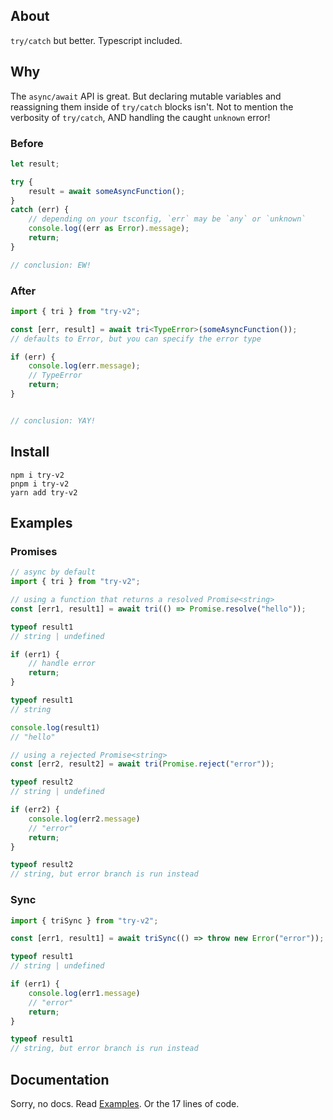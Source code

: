 ## About
`try/catch` but better. Typescript included.

## Why

The `async/await` API is great. But declaring mutable variables and reassigning them inside of `try/catch` blocks isn't.
Not to mention the verbosity of `try/catch`, AND handling the caught `unknown` error!

### Before
```ts
let result;

try {
    result = await someAsyncFunction();
} 
catch (err) {
    // depending on your tsconfig, `err` may be `any` or `unknown`
    console.log((err as Error).message);
    return;
}

// conclusion: EW!
```

### After
```ts
import { tri } from "try-v2";

const [err, result] = await tri<TypeError>(someAsyncFunction());
// defaults to Error, but you can specify the error type 

if (err) {
    console.log(err.message);
    // TypeError
    return;
}


// conclusion: YAY!
```

## Install
```shell
npm i try-v2
pnpm i try-v2
yarn add try-v2
```

## Examples

### Promises
```ts
// async by default
import { tri } from "try-v2";

// using a function that returns a resolved Promise<string>
const [err1, result1] = await tri(() => Promise.resolve("hello"));

typeof result1
// string | undefined

if (err1) {
    // handle error
    return;
}

typeof result1
// string

console.log(result1)
// "hello"

// using a rejected Promise<string>
const [err2, result2] = await tri(Promise.reject("error"));

typeof result2
// string | undefined

if (err2) {
    console.log(err2.message)
    // "error"
    return;
}

typeof result2
// string, but error branch is run instead 
```

### Sync
```ts
import { triSync } from "try-v2";

const [err1, result1] = await triSync(() => throw new Error("error"));

typeof result1
// string | undefined

if (err1) {
    console.log(err1.message)
    // "error"
    return;
}

typeof result1
// string, but error branch is run instead
```


## Documentation
Sorry, no docs. Read [Examples](#examples). Or the 17 lines of code.

